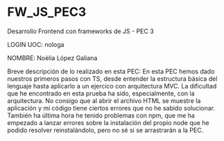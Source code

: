 # FW_JS_PEC3
Desarrollo Frontend con frameworks de JS - PEC 3


LOGIN UOC: nologa 

NOMBRE: Noèlia López Galiana 

Breve descripción de lo realizado en esta PEC: 
En esta PEC hemos dado nuestros primeros pasos con TS, desde entender la estructura básica del lenguaje hasta aplicarlo a un ejercico con arquitectura MVC. La dificultad que he encontrado en esta prueba ha sido, especialmente, con la arquitectura. No consigo que al abrir el archivo HTML se muestre la aplicación y mi código tiene ciertos errores que no he sabido solucionar. También ha última hora he tenido problemas con npm, que me ha empezado a lanzar errores sobre la instalación del propio node que he podido resolver reinstalándolo, pero no sé si se arrastrarán a la PEC. 
